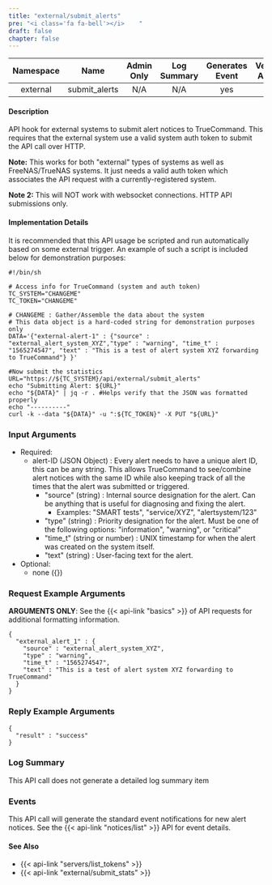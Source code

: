 ```yaml
---
title: "external/submit_alerts"
pre: "<i class='fa fa-bell'></i>	"
draft: false
chapter: false
---
```


| Namespace | Name | Admin Only | Log Summary | Generates Event | Version Added
|:----------------:|:--------:|:--------:|:--------:|:--------:|:---:|
| external | submit_alerts | N/A | N/A | yes | 1.1 |

#### Description
API hook for external systems to submit alert notices to TrueCommand. This requires that the external system use a valid system auth token to submit the API call over HTTP.

**Note:** This works for both "external" types of systems as well as FreeNAS/TrueNAS systems. It just needs a valid auth token which associates the API request with a currently-registered system.

**Note 2:** This will NOT work with websocket connections. HTTP API submissions only.

#### Implementation Details
It is recommended that this API usage be scripted and run automatically based on some external trigger. An example of such a script is included below for demonstration purposes:

```
#!/bin/sh

# Access info for TrueCommand (system and auth token)
TC_SYSTEM="CHANGEME"
TC_TOKEN="CHANGEME"

# CHANGEME : Gather/Assemble the data about the system 
# This data object is a hard-coded string for demonstration purposes only
DATA='{"external-alert-1" : {"source" : "external_alert_system_XYZ","type" : "warning", "time_t" : "1565274547", "text" : "This is a test of alert system XYZ forwarding to TrueCommand"} }'

#Now submit the statistics
URL="https://${TC_SYSTEM}/api/external/submit_alerts"
echo "Submitting Alert: ${URL}"
echo "${DATA}" | jq -r . #Helps verify that the JSON was formatted properly
echo "----------"
curl -k --data "${DATA}" -u ":${TC_TOKEN}" -X PUT "${URL}"
```

### Input Arguments
* Required:
   * alert-ID (JSON Object) : Every alert needs to have a unique alert ID, this can be any string. This allows TrueCommand to see/combine alert notices with the same ID while also keeping track of all the times that the alert was submitted or triggered.
      * "source" (string) : Internal source designation for the alert. Can be anything that is useful for diagnosing and fixing the alert.
         * Examples: "SMART tests", "service/XYZ", "alertsystem/123"
      * "type" (string) : Priority designation for the alert. Must be one of the following options: "information", "warning", or "critical"
      * "time_t" (string or number) : UNIX timestamp for when the alert was created on the system itself.
      * "text" (string) : User-facing text for the alert.
* Optional:
   * none ({})


### Request Example Arguments
**ARGUMENTS ONLY**: See the {{< api-link "basics" >}} of API requests for additional formatting information.

```
{
  "external_alert_1" : {
    "source" : "external_alert_system_XYZ",
    "type" : "warning",
    "time_t" : "1565274547",
    "text" : "This is a test of alert system XYZ forwarding to TrueCommand"
  }
}
```

### Reply Example Arguments
```
{
  "result" : "success"
}
```
### Log Summary
This API call does not generate a detailed log summary item


### Events
This API call will generate the standard event notifications for new alert notices. See the {{< api-link "notices/list" >}} API for event details.

#### See Also
* {{< api-link "servers/list_tokens" >}}
* {{< api-link "external/submit_stats" >}}
